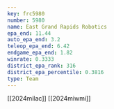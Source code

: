 ```yaml
---
key: frc5980
number: 5980
name: East Grand Rapids Robotics
epa_end: 11.44
auto_epa_end: 3.2
teleop_epa_end: 6.42
endgame_epa_end: 1.82
winrate: 0.3333
district_epa_rank: 316
district_epa_percentile: 0.3816
type: Team
---
```

[[2024milac]]
[[2024miwmi]]
